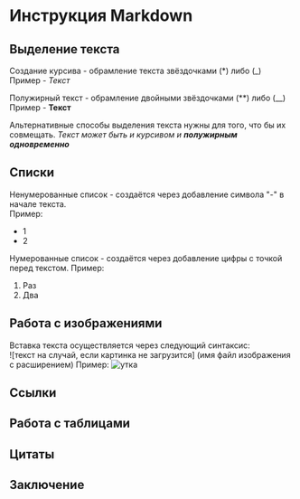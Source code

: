 # Инструкция Markdown

## Выделение текста
Создание курсива - обрамление текста звёздочками (*) либо (_)<br>
Пример - *Текст*

Полужирный текст - обрамление двойными звёздочками (**) либо (__)<br>
Пример - **Текст**

Альтернативные способы выделения текста нужны для того, что бы их совмещать. 
_Текст может быть и курсивом и **полужирным одновременно**_


## Списки
Ненумерованные список - создаётся через добавление символа "-" в начале текста.  
Пример:  
- 1
- 2

  
Нумерованные список - создаётся через добавление цифры с точкой перед текстом.
Пример:
1. Раз
2. Два

## Работа с изображениями

Вставка текста осуществляется через следующий синтаксис:<br>
![текст на случай, если картинка не загрузится] (имя файл изображения с расширением)
Пример:
![утка](duck.webp)

## Ссылки

## Работа с таблицами

## Цитаты

## Заключение